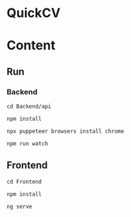 # QuickCV

# Content



## Run


### Backend
```
cd Backend/api
```

```
npm install
```

```
npx puppeteer browsers install chrome
```


```
npm run watch
```

## Frontend

```
cd Frontend
```

```
npm install
```

``
ng serve
``